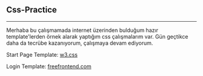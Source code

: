 ## Css-Practice
---
Merhaba bu çalışmamada internet üzerinden bulduğum hazır template'lerden örnek alarak yaptığım css çalışmalarım var. Gün geçtikce daha da tecrübe kazanıyorum, çalışmaya devam ediyorum.

Start Page Template: [w3.css](https://www.w3schools.com/w3css/w3css_templates.asp) 

Login Template: [freefrontend.com](https://freefrontend.com/css-login-forms/<>)